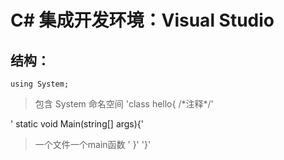 # C# 集成开发环境：Visual Studio

## 结构：
`using System;`
> 包含 System 命名空间
'class hello{	\/\*注释\*\/'

'	static void Main(string\[\] args){'	
>  一个文件一个main函数
'	}'
'}'
